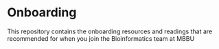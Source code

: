 # Onboarding
This repository contains the onboarding resources and readings that are recommended for when you join the Bioinformatics team at MBBU

